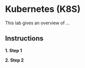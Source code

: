 # Kubernetes (K8S)

This lab gives an overview of ...

## Instructions

**1. Step 1**


**2. Step 2**